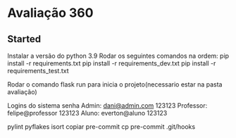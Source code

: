 # Avaliação 360

## Started

Instalar a versão do python 3.9
Rodar os seguintes comandos na ordem:
pip install -r requirements.txt
pip install -r requirements_dev.txt
pip install -r requirements_test.txt

Rodar o comando flask run para inicia o projeto(necessario estar na pasta avaliação)

Logins do sistema             senha
Admin: dani@admin.com         123123
Professor: felipe@professor   123123
Aluno: everton@aluno          123123

pylint pyflakes isort
copiar pre-commit
cp pre-commit .git/hooks